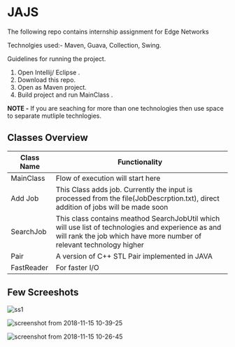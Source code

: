 # JAJS
The following repo contains internship assignment for Edge Networks

Technolgies used:- Maven, Guava, Collection, Swing.

Guidelines for running the project.
1. Open Intellij/ Eclipse .
2. Download this repo.
3. Open as Maven project.
4. Build project and run MainClass .

**NOTE -** If you are seaching for more than one technologies then use space to separate mutliple technlogies. 

## Classes Overview

| Class Name | Functionality |
| ---------- | ------------- |
| MainClass | Flow of execution will start here |
| Add Job   | This Class adds job. Currently the input is processed from the file(JobDescrption.txt), direct addition of jobs will be made soon |
| SearchJob | This class contains meathod SearchJobUtil which will use list of technologies and experience as and will rank the job which have more number of relevant technology higher |
| Pair | A version of C++ STL Pair implemented in JAVA |
| FastReader | For faster I/O |

## Few Screeshots

![ss1](https://user-images.githubusercontent.com/15635300/48531195-55c36100-e8c1-11e8-95f6-807927e04c40.png)


![screenshot from 2018-11-15 10-39-25](https://user-images.githubusercontent.com/15635300/48531585-cd45c000-e8c2-11e8-8ea8-522011f34492.png)



![screenshot from 2018-11-15 10-26-45](https://user-images.githubusercontent.com/15635300/48531506-7cce6280-e8c2-11e8-8d70-8dd5e89c2fc1.png)


